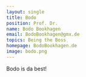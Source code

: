 ```yaml
---
layout: single
title: Bodo
position: Prof. Dr.
name: Bodo Bookhagen
email: BodoBookhagen@gmx.de
topics: Being the Boss
homepage: BodoBookhagen.de
image: bodo.png
---
```

Bodo is da best!